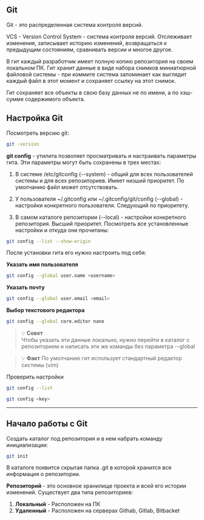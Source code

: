 ## Git
Git - это распределенная система контроля версий.

VCS - Version Control System - система контроля версий.
Отслеживает изменения, записывает историю изменений, возвращаться к предыдущим состояниям, сравнивать версии и многое другое.

В гит каждый разработчик имеет полную копию репозитория на своем локальном ПК.
Гит хранит данные в виде набора снимков миниатюрной файловой системы - при коммите система запоминает как выглядит каждый файл в этот момент и сохраняет ссылку на этот снимок.

Гит сохраняет все объекты в свою базу данных не по имени, а по хэш-сумме содержимого объекта.

## Настройка Git
Посмотреть версию git:
```bash
git -version
```

**git config** - утилита позволяет просматривать и настраивать параметры гита.
Эти параметры могут быть сохранены в трех местах:
1. В системе /etc/gitconfig (--system) - общий для всех пользователей системы и для всех репозиториев. Имеет низший приоритет. По умолчанию файл может отсутствовать.

2. У пользователя ~/.gitconfig или ~/.gitconfig/git/config  (--global) - настройки конкретного пользователя. Следующий по приоритету.

3.  В самом каталоге репозитории (--local) - настройки конкретного репозитория. Высший приоритет.
Посмотреть все установленные настройки и откуда они прочитаны:
```bash
git config --list --show-origin
```

После установки гита его нужно настроить под себя:

**Указать имя пользователя**
```bash
git config --global user.name <username>
```

**Указать почту**
```bash
git config --global user.email <email>
```

**Выбор текстового редактора**
```bash
git config --global core.editor nano
```

>💡 **Совет**  
 Чтобы указать эти данные локально, нужно перейти в каталог с репозиторием и написать эти же команды без параметра --global

> 💡 **Факт**
> По умолчанию гит использует стандартный редактор системы (vim)

Проверить настройки
```bash
git config --list
```

```bash
git config <key>
```
---
## Начало работы с Git
Создать каталог под репозитория и в нем набрать команду инициализации:
```bash
git init
```

В каталоге появится скрытая папка .git в которой хранится вся информация о репозитории.

**Репозиторий** - это основное хранилище проекта и всей его истории изменений.
Существует два типа репозиториев:
1. **Локальный** - Расположен на ПК
2. **Удаленный** - Расположен на серверах Githab, Gitlab, Bitbacket
